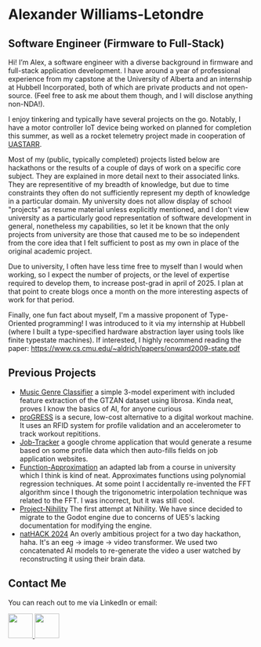 # Alexander Williams-Letondre
## Software Engineer (Firmware to Full-Stack)

Hi! I’m Alex, a software engineer with a diverse background in firmware and full-stack application development. I have around a year of professional experience from my capstone at the University of Alberta and an internship at Hubbell Incorporated, both of which are private products and not open-source. (Feel free to ask me about them though, and I will disclose anything non-NDA!).

I enjoy tinkering and typically have several projects on the go. Notably, I have a motor controller IoT device being worked on planned for completion this summer, as well as a rocket telemetry project made in cooperation of [UASTARR](https://www.uastarr.ca/).

Most of my (public, typically completed) projects listed below are hackathons or the results of a couple of days of work on a specific core subject. They are explained in more detail next to their associated links. They are representitive of my breadth of knowledge, but due to time constraints they often do not sufficiently represent my depth of knowledge in a particular domain. My university does not allow display of school "projects" as resume material unless explicitly mentioned, and I don't view university as a particularly good representation of software development in general, nonetheless my capabilities, so let it be known that the only projects from university are those that caused me to be so independent from the core idea that I felt sufficient to post as my own in place of the original academic project.

Due to university, I often have less time free to myself than I would when working, so I expect the number of projects, or the level of expertise required to develop them, to increase post-grad in april of 2025. I plan at that point to create blogs once a month on the more interesting aspects of work for that period. 

Finally, one fun fact about myself, I'm a massive proponent of Type-Oriented programming! I was introduced to it via my internship at Hubbell (where I built a type-specified hardware abstraction layer using tools like finite typestate machines). If interested, I highly recommend reading the paper: https://www.cs.cmu.edu/~aldrich/papers/onward2009-state.pdf

## Previous Projects
- [Music Genre Classifier](https://github.com/Physlex/music_genre_classifier) a simple 3-model experiment with included feature extraction of the GTZAN dataset using librosa. Kinda neat, proves I know the basics of AI, for anyone curious
- [proGRESS](https://github.com/Physlex/GetNatHackedBud) is a secure, low-cost alternative to a digital workout machine. It uses an RFID system for profile validation and an accelerometer to track workout repititions.
- [Job-Tracker](https://github.com/401-hackathon-2024/job-tracker) a google chrome application that would generate a resume based on some profile data which then auto-fills fields on job application websites.
- [Function-Approximation](https://github.com/Physlex/InterpolationAndApproximation) an adapted lab from a course in university which I think is kind of neat. Approximates functions using polynomial regression techniques. At some point I accidentally re-invented the FFT algorithm since I though the trigonometric interpolation technique was related to the FFT. I was incorrect, but it was still cool.
- [Project-Nihility](https://github.com/Physlex/ProjectNihility) The first attempt at Nihility. We have since decided to migrate to the Godot engine due to concerns of UE5's lacking documentation for modifying the engine.
- [natHACK 2024](https://github.com/Physlex/natHACK2024) An overly ambitious project for a two day hackathon, haha. It's an eeg -> image -> video transformer. We used two concatenated AI models to re-generate the video a user watched by reconstructing it using their brain data. 
## Contact Me

You can reach out to me via LinkedIn or email:

<a href="https://www.linkedin.com/in/alexander-williams-letondre-36a59020b/" target="_blank">
  <img src="https://user-images.githubusercontent.com/80188240/164322657-29d40f74-043d-4200-a9c1-f9900f3870e4.svg" style="width:50px; height:auto;">
</a>

<a href="mailto:al.willet02@gmail.com" target="_blank">
  <img src="https://user-images.githubusercontent.com/80188240/164323266-d0f65c75-59d1-4c7d-bb7c-a437f2b06805.svg" style="width:50px; height:auto;">
</a>

